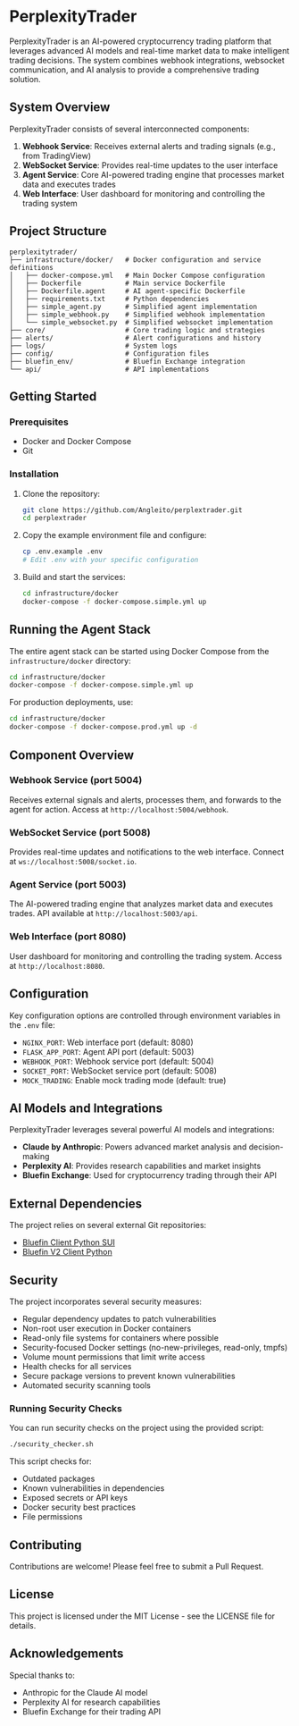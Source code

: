 # PerplexityTrader

PerplexityTrader is an AI-powered cryptocurrency trading platform that leverages advanced AI models and real-time market data to make intelligent trading decisions. The system combines webhook integrations, websocket communication, and AI analysis to provide a comprehensive trading solution.

## System Overview

PerplexityTrader consists of several interconnected components:

1. **Webhook Service**: Receives external alerts and trading signals (e.g., from TradingView)
2. **WebSocket Service**: Provides real-time updates to the user interface
3. **Agent Service**: Core AI-powered trading engine that processes market data and executes trades
4. **Web Interface**: User dashboard for monitoring and controlling the trading system

## Project Structure

```
perplexitytrader/
├── infrastructure/docker/   # Docker configuration and service definitions
│   ├── docker-compose.yml   # Main Docker Compose configuration
│   ├── Dockerfile           # Main service Dockerfile
│   ├── Dockerfile.agent     # AI agent-specific Dockerfile
│   ├── requirements.txt     # Python dependencies
│   ├── simple_agent.py      # Simplified agent implementation
│   ├── simple_webhook.py    # Simplified webhook implementation
│   └── simple_websocket.py  # Simplified websocket implementation
├── core/                    # Core trading logic and strategies
├── alerts/                  # Alert configurations and history
├── logs/                    # System logs
├── config/                  # Configuration files
├── bluefin_env/             # Bluefin Exchange integration
└── api/                     # API implementations
```

## Getting Started

### Prerequisites

- Docker and Docker Compose
- Git

### Installation

1. Clone the repository:
   ```bash
   git clone https://github.com/Angleito/perplextrader.git
   cd perplextrader
   ```

2. Copy the example environment file and configure:
   ```bash
   cp .env.example .env
   # Edit .env with your specific configuration
   ```

3. Build and start the services:
   ```bash
   cd infrastructure/docker
   docker-compose -f docker-compose.simple.yml up
   ```

## Running the Agent Stack

The entire agent stack can be started using Docker Compose from the `infrastructure/docker` directory:

```bash
cd infrastructure/docker
docker-compose -f docker-compose.simple.yml up
```

For production deployments, use:
```bash
cd infrastructure/docker
docker-compose -f docker-compose.prod.yml up -d
```

## Component Overview

### Webhook Service (port 5004)
Receives external signals and alerts, processes them, and forwards to the agent for action. Access at `http://localhost:5004/webhook`.

### WebSocket Service (port 5008)
Provides real-time updates and notifications to the web interface. Connect at `ws://localhost:5008/socket.io`.

### Agent Service (port 5003)
The AI-powered trading engine that analyzes market data and executes trades. API available at `http://localhost:5003/api`.

### Web Interface (port 8080)
User dashboard for monitoring and controlling the trading system. Access at `http://localhost:8080`.

## Configuration

Key configuration options are controlled through environment variables in the `.env` file:

- `NGINX_PORT`: Web interface port (default: 8080)
- `FLASK_APP_PORT`: Agent API port (default: 5003)
- `WEBHOOK_PORT`: Webhook service port (default: 5004)
- `SOCKET_PORT`: WebSocket service port (default: 5008)
- `MOCK_TRADING`: Enable mock trading mode (default: true)

## AI Models and Integrations

PerplexityTrader leverages several powerful AI models and integrations:

- **Claude by Anthropic**: Powers advanced market analysis and decision-making
- **Perplexity AI**: Provides research capabilities and market insights
- **Bluefin Exchange**: Used for cryptocurrency trading through their API

## External Dependencies

The project relies on several external Git repositories:

- [Bluefin Client Python SUI](https://github.com/fireflyprotocol/bluefin-client-python-sui.git)
- [Bluefin V2 Client Python](https://github.com/fireflyprotocol/bluefin-v2-client-python.git)

## Security

The project incorporates several security measures:

- Regular dependency updates to patch vulnerabilities
- Non-root user execution in Docker containers
- Read-only file systems for containers where possible
- Security-focused Docker settings (no-new-privileges, read-only, tmpfs)
- Volume mount permissions that limit write access
- Health checks for all services
- Secure package versions to prevent known vulnerabilities
- Automated security scanning tools

### Running Security Checks

You can run security checks on the project using the provided script:

```bash
./security_checker.sh
```

This script checks for:
- Outdated packages
- Known vulnerabilities in dependencies
- Exposed secrets or API keys
- Docker security best practices
- File permissions

## Contributing

Contributions are welcome! Please feel free to submit a Pull Request.

## License

This project is licensed under the MIT License - see the LICENSE file for details.

## Acknowledgements

Special thanks to:
- Anthropic for the Claude AI model
- Perplexity AI for research capabilities
- Bluefin Exchange for their trading API 